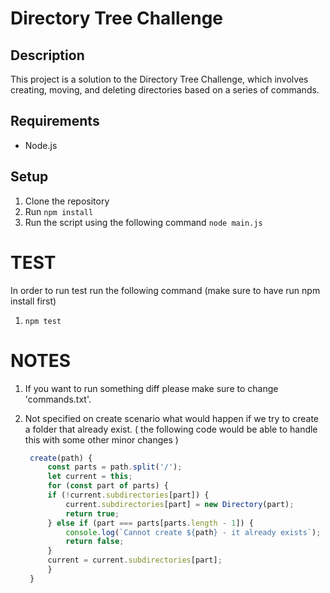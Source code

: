 # Directory Tree Challenge

## Description

This project is a solution to the Directory Tree Challenge, which involves creating, moving, and deleting directories based on a series of commands.

## Requirements

- Node.js

## Setup

1. Clone the repository
2. Run `npm install`
3. Run the script using the following command `node main.js`


# TEST
In order to run test run the following command (make sure to have run npm install first)
1. `npm test`

# NOTES

1. If you want to run something diff please make sure to change 'commands.txt'.
2. Not specified on create scenario what would happen if we try to create a folder that already exist. ( the following code would be able to handle this with some other minor changes )
   
   ```javascript
    create(path) {
        const parts = path.split('/');
        let current = this;
        for (const part of parts) {
        if (!current.subdirectories[part]) {
            current.subdirectories[part] = new Directory(part);
            return true;
        } else if (part === parts[parts.length - 1]) {
            console.log(`Cannot create ${path} - it already exists`);
            return false;
        }
        current = current.subdirectories[part];
        }
    }